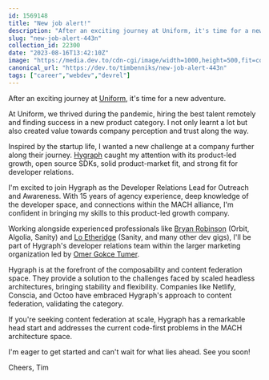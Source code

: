 ```yaml
---
id: 1569148
title: "New job alert!"
description: "After an exciting journey at Uniform, it's time for a new adventure.  At Uniform, we thrived during..."
slug: "new-job-alert-443n"
collection_id: 22300
date: "2023-08-16T13:42:10Z"
image: "https://media.dev.to/cdn-cgi/image/width=1000,height=500,fit=cover,gravity=auto,format=auto/https%3A%2F%2Fdev-to-uploads.s3.amazonaws.com%2Fuploads%2Farticles%2Fadfg5ciysfamka395zir.png"
canonical_url: "https://dev.to/timbenniks/new-job-alert-443n"
tags: ["career","webdev","devrel"]
---
```


After an exciting journey at [Uniform](https://uniform.dev), it's time for a new adventure.

At Uniform, we thrived during the pandemic, hiring the best talent remotely and finding success in a new product category. I not only learnt a lot but also created value towards company perception and trust along the way.

Inspired by the startup life, I wanted a new challenge at a company further along their journey. [Hygraph](https://hygraph.com) caught my attention with its product-led growth, open source SDKs, solid product-market fit, and strong fit for developer relations.

I'm excited to join Hygraph as the Developer Relations Lead for Outreach and Awareness. With 15 years of agency experience, deep knowledge of the developer space, and connections within the MACH alliance, I'm confident in bringing my skills to this product-led growth company.

Working alongside experienced professionals like [Bryan Robinson](https://www.linkedin.com/in/bryanlrobinson/) (Orbit, Algolia, Sanity) and [Lo Etheridge](https://www.linkedin.com/in/lowisren/) (Sanity, and many other dev gigs), I'll be part of Hygraph's developer relations team within the larger marketing organization led by [Omer Gokce Tumer](https://www.linkedin.com/in/omergokcetumer/).

Hygraph is at the forefront of the composability and content federation space. They provide a solution to the challenges faced by scaled headless architectures, bringing stability and flexibility. Companies like Netlify, Conscia, and Octoo have embraced Hygraph's approach to content federation, validating the category.

If you're seeking content federation at scale, Hygraph has a remarkable head start and addresses the current code-first problems in the MACH architecture space.

I'm eager to get started and can't wait for what lies ahead. See you soon!

Cheers,
Tim
